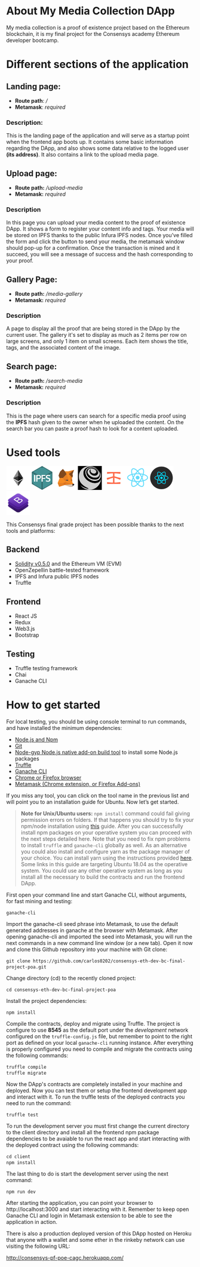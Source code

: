 # About My Media Collection DApp

My media collection is a proof of existence project based on the Ethereum blockchain, it is my final project for the Consensys academy Ethereum developer bootcamp.

# Different sections of the application

## Landing page:
  *	**Route path**: */*
  * **Metamask**: *required*

### Description:

This is the landing page of the application and will serve as a startup point when the frontend app boots up. It contains some basic information regarding the DApp, and also shows some data relative to the logged user **(its address)**. It also contains a link to the upload media page.

## Upload page:
  *	**Route path:** */upload-media*
  *	**Metamask:** *required*

### Description

In this page you can upload your media content to the proof of existence DApp. It shows a form to register your content info and tags. Your media will be stored on IPFS thanks to the public Infura IPFS nodes. Once you’ve filled the form and click the button to send your media, the metamask window should pop-up for a confirmation. Once the transaction is mined and it succeed, you will see a message of success and the hash corresponding to your proof.

## Gallery Page:
  *	**Route path:** */media-gallery*
  *	**Metamask:** *required*

### Description

A page to display all the proof that are being stored in the DApp by the current user. The gallery it's set to display as much as 2 items per row on large screens, and only 1 item on small screens. Each item shows the title, tags, and the associated content of the image.

## Search page:
  *	**Route path:** */search-media*
  *	**Metamask:** *required*

### Description

This  is the page where users can search for a specific media proof using the **IPFS** hash given to the owner when he uploaded the content. On the search bar you can paste a proof hash to look for a content uploaded.


# Used tools

<img src="assets/ethereum.png?raw=true" alt="ethereum" width="64px" height="64px" /><img src="assets/ipfs.png?raw=true" alt="ipfs" width="64px" height="64px" /><img src="assets/metamask.png?raw=true" alt="metamask" width="64px" height="64px" /><img src="assets/truffle.png?raw=true" alt="truffle" width="64px" height="64px" /><img src="assets/infura.png?raw=true" alt="infura" width="64px" height="64px" /><img src="assets/react.png?raw=true" alt="react" width="64px" height="64px" /><img src="assets/redux.png?raw=true" alt="redux" width="64px" height="64px" /><img src="assets/bootstrap.jpg?raw=true" alt="bootstrap" width="64px" height="64px" />

This Consensys final grade project has been possible thanks to the next tools and platforms:

## Backend
  *	[Solidity v0.5.0](https://solidity.readthedocs.io/en/v0.5.0/) and the Ethereum VM (EVM)
  *	OpenZepellin battle-tested framework
  *	IPFS and Infura public IPFS nodes
  *	Truffle
  
## Frontend
  *	React JS
  *	Redux
  *	Web3.js 
  *	Bootstrap

## Testing
  *	Truffle testing framework
  *	Chai
  *	Ganache CLI
  

# How to get started

For local testing, you should be using console terminal to run commands, and have installed the minimum dependencies:
  * [Node.js and Npm](https://websiteforstudents.com/install-the-latest-node-js-and-nmp-packages-on-ubuntu-16-04-18-04-lts/)
  *	[Git](https://www.digitalocean.com/community/tutorials/how-to-install-git-on-ubuntu-18-04)
  *	[Node-gyp Node.js native add-on build tool](https://www.npmjs.com/package/node-gyp) to install some Node.js packages
  *	[Truffle](https://truffleframework.com/docs/truffle/getting-started/installation)
  *	[Ganache CLI](https://github.com/trufflesuite/ganache-cli)
  *	[Chrome or Firefox browser](https://www.howtoforge.com/tutorial/ubuntu-latest-browsers-firefox-chromium-opera/)
  *	[Metamask (Chrome extension, or Firefox Add-ons)](https://metamask.io/)
  
  
If you miss any tool, you can click on the tool name in the previous list and will point you to an installation guide for Ubuntu.
Now let’s get started.

>__Note for Unix/Ubuntu users:__ `npm install` command could fail giving permission errors on folders. If that happens you should try to fix your npm/node installation using [this](https://docs.npmjs.com/resolving-eacces-permissions-errors-when-installing-packages-globally) guide. After you can successfully install npm packages on your operative system you can proceed with the next steps detailed here. Note that you need to fix npm problems to install `truffle` and `ganache-cli` globally as well. As an alternative you could also install and configure yarn as the package manager of your choice. You can install yarn using the instructions provided [here](https://linuxize.com/post/how-to-install-yarn-on-ubuntu-18-04/). Some links in this guide are targeting Ubuntu 18.04 as the operative system. You could use any other operative system as long as you install all the necessary to build the contracts and run the frontend DApp.

First open your command line and start Ganache CLI, without arguments, for fast mining and testing:
```
ganache-cli
```

Import the ganache-cli seed phrase into Metamask, to use the default generated addresses in ganache at the browser with Metamask. After opening ganache-cli and imported the seed into Metamask, you will run the next commands in a new command line window (or a new tab). Open it now and clone this Github repository into your machine with Git clone:
```
git clone https://github.com/carlos0202/consensys-eth-dev-bc-final-project-poa.git
```

Change directory (cd) to the recently cloned project:
```
cd consensys-eth-dev-bc-final-project-poa
```


Install the project dependencies:
```
npm install	
```

Compile the contracts, deploy and migrate using Truffle. The project is configure to use **8545** as the default port under the *development* network configured on the `truffle-config.js` file, but remember to point to the right port as defined on your local `ganache-cli` running instance. After everything is properly configured you need to compile and migrate the contracts using the following commands:
```
truffle compile
truffle migrate
```

Now the DApp's contracts are completely installed in your machine and deployed. Now you can test them or setup the frontend development app and interact with it. To run the truffle tests of the deployed contracts you need to run the command:
```
truffle test
```

To run the development server you must first change the current directory to the client directory and install all the frontend npm package dependencies to be avaiable to run the react app and start interacting with the deployed contract using the following commands:
```
cd client	
npm install	
```

The last thing to do is start the development server using the next command:
```
npm run dev
```

After starting the application, you can point your browser to http://localhost:3000 and start interacting with it. Remember to keep open Ganache CLI and login in Metamask extension to be able to see the application in action.

There is also a production deployed version of this DApp hosted on Heroku that anyone with a wallet and some ether in the rinkeby network can use visiting the following URL:

http://consensys-pf-poe-cagc.herokuapp.com/
